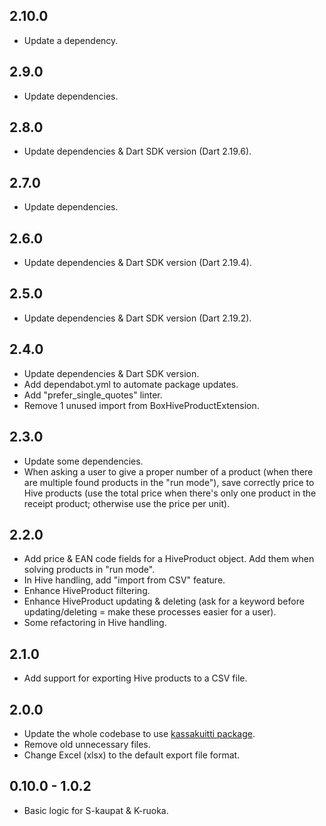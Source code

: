 ## 2.10.0

- Update a dependency.

## 2.9.0

- Update dependencies.

## 2.8.0

- Update dependencies & Dart SDK version (Dart 2.19.6).

## 2.7.0

- Update dependencies.

## 2.6.0

- Update dependencies & Dart SDK version (Dart 2.19.4).

## 2.5.0

- Update dependencies & Dart SDK version (Dart 2.19.2).

## 2.4.0

- Update dependencies & Dart SDK version.
- Add dependabot.yml to automate package updates.
- Add "prefer_single_quotes" linter.
- Remove 1 unused import from BoxHiveProductExtension.

## 2.3.0

- Update some dependencies.
- When asking a user to give a proper number of a product (when there are multiple found products in the "run mode"), save correctly price to Hive products (use the total price when there's only one product in the receipt product; otherwise use the price per unit).

## 2.2.0

- Add price & EAN code fields for a HiveProduct object. Add them when solving products in "run mode".
- In Hive handling, add "import from CSV" feature.
- Enhance HiveProduct filtering.
- Enhance HiveProduct updating & deleting (ask for a keyword before updating/deleting = make these processes easier for a user).
- Some refactoring in Hive handling.

## 2.1.0

- Add support for exporting Hive products to a CSV file.

## 2.0.0

- Update the whole codebase to use [kassakuitti package](https://pub.dev/packages/kassakuitti).
- Remove old unnecessary files.
- Change Excel (xlsx) to the default export file format.

## 0.10.0 - 1.0.2

- Basic logic for S-kaupat & K-ruoka.
